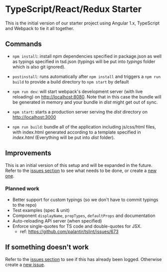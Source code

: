 # TypeScript/React/Redux Starter

This is the initial version of our starter project using Angular 1.x, TypeScript and Webpack to tie it all together.

## Commands

* `npm install`: install npm dependencies specified in package.json as well as typings specified in tsd.json (typings will be put into *typings* folder which is also git ignored).
* `postinstall`: runs automatically after `npm install` and triggers a `npm run build` to provide a build directory to `npm start` by default

* `npm run dev`: will start webpack's development server (with live reloading) on [http://localhost:8080](http://localhost:8080). Note that in this case the bundle will be generated in memory and your bundle in *dist* might get out of sync.
* `npm start`: starts a production server serving the *dist* directory on [http://localhost:3000](http://localhost:3000)

* `npm run build`: bundle all of the application including js/css/html files, with index.html generated according to a template specified in *index.html* (Everything will be put into *dist* folder).


## Improvements

This is an initial version of this setup and will be expanded in the future. Refer to the [issues section](https://github.com/rangle/typescript-react-redux-starter/issues) to see what needs to be done, or create a [new one](https://github.com/rangle/typescript-react-redux-starter/issues/new).

### Planned work

* Better support for custom typings (so we don't have to commit typings to the repo)
* Test examples (spec & unit)
* Component `displayName`, `propTypes`, `defaultProps` and documentation
* Auto-reloading API server (when specified)
* Enforce single-quotes for TS code and double-quotes for JSX.
  - ref: https://github.com/palantir/tslint/issues/673


## If something doesn't work

Refer to the [issues section](https://github.com/rangle/typescript-react-redux-starter/issues) to see if this has already been logged. Otherwise create a [new issue](https://github.com/rangle/typescript-react-redux-starter/issues/new).
